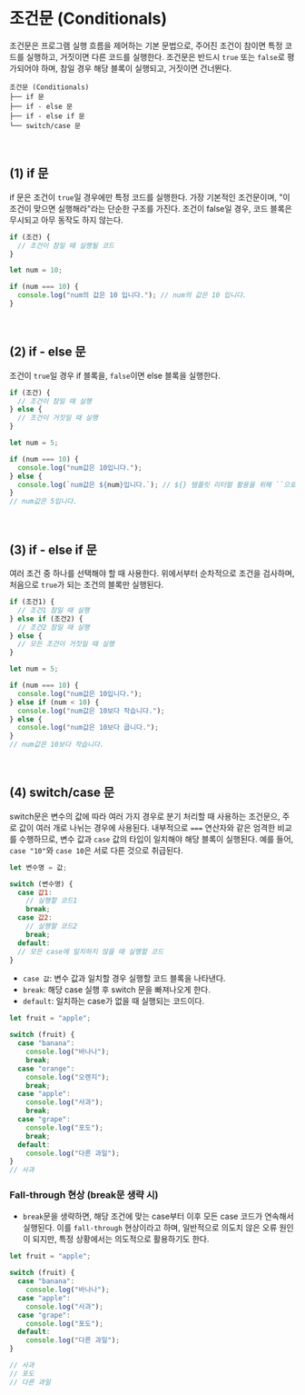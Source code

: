 # 조건문 (Conditionals)

조건문은 프로그램 실행 흐름을 제어하는 기본 문법으로, 주어진 조건이 참이면 특정 코드를 실행하고, 거짓이면 다른 코드를 실행한다. 조건문은 반드시 `true` 또는 `false`로 평가되어야 하며, 참일 경우 해당 블록이 실행되고, 거짓이면 건너뛴다.

```less {1}
조건문 (Conditionals)
├── if 문
├── if - else 문
├── if - else if 문
└── switch/case 문

```

<br>

## (1) if 문

if 문은 조건이 `true`일 경우에만 특정 코드를 실행한다. 가장 기본적인 조건문이며, "이 조건이 맞으면 실행해라"라는 단순한 구조를 가진다. 조건이 false일 경우, 코드 블록은 무시되고 아무 동작도 하지 않는다.

```js
if (조건) {
  // 조건이 참일 때 실행될 코드
}
```

```js
let num = 10;

if (num === 10) {
  console.log("num의 값은 10 입니다."); // num의 값은 10 입니다.
}
```

<br>

## (2) if - else 문

조건이 `true`일 경우 if 블록을, `false`이면 else 블록을 실행한다.

```js
if (조건) {
  // 조건이 참일 때 실행
} else {
  // 조건이 거짓일 때 실행
}
```

```js
let num = 5;

if (num === 10) {
  console.log("num값은 10입니다.");
} else {
  console.log(`num값은 ${num}입니다.`); // ${} 템플릿 리터럴 활용을 위해 ``으로 문자열 감싸줌
}
// num값은 5입니다.
```

<br>

## (3) if - else if 문

여러 조건 중 하나를 선택해야 할 때 사용한다. 위에서부터 순차적으로 조건을 검사하며, 처음으로 `true`가 되는 조건의 블록만 실행된다.

```js
if (조건1) {
  // 조건1 참일 때 실행
} else if (조건2) {
  // 조건2 참일 때 실행
} else {
  // 모든 조건이 거짓일 때 실행
}
```

```js
let num = 5;

if (num === 10) {
  console.log("num값은 10입니다.");
} else if (num < 10) {
  console.log("num값은 10보다 작습니다.");
} else {
  console.log("num값은 10보다 큽니다.");
}
// num값은 10보다 작습니다.
```

<br>

## (4) switch/case 문

switch문은 변수의 값에 따라 여러 가지 경우로 분기 처리할 때 사용하는 조건문으, 주로 값이 여러 개로 나뉘는 경우에 사용된다. 내부적으로 `===` 연산자와 같은 엄격한 비교를 수행하므로, 변수 값과 `case` 값의 타입이 일치해야 해당 블록이 실행된다. 예를 들어, <code>case "10"</code>와 <code>case 10</code>은 서로 다른 것으로 취급된다.

```js
let 변수명 = 값;

switch (변수명) {
  case 값1:
    // 실행할 코드1
    break;
  case 값2:
    // 실행할 코드2
    break;
  default:
  // 모든 case에 일치하지 않을 때 실행할 코드
}
```

- `case 값`: 변수 값과 일치할 경우 실행할 코드 블록을 나타낸다.
- `break`: 해당 case 실행 후 switch 문을 빠져나오게 한다.
- `default`: 일치하는 case가 없을 때 실행되는 코드이다.

```js
let fruit = "apple";

switch (fruit) {
  case "banana":
    console.log("바나나");
    break;
  case "orange":
    console.log("오렌지");
    break;
  case "apple":
    console.log("사과");
    break;
  case "grape":
    console.log("포도");
    break;
  default:
    console.log("다른 과일");
}
// 사과
```

### Fall-through 현상 (break문 생략 시)

- `break`문을 생략하면, 해당 조건에 맞는 case부터 이후 모든 case 코드가 연속해서 실행된다. 이를 `fall-through` 현상이라고 하며, 일반적으로 의도치 않은 오류 원인이 되지만, 특정 상황에서는 의도적으로 활용하기도 한다.

```js
let fruit = "apple";

switch (fruit) {
  case "banana":
    console.log("바나나");
  case "apple":
    console.log("사과");
  case "grape":
    console.log("포도");
  default:
    console.log("다른 과일");
}

// 사과
// 포도
// 다른 과일
```
